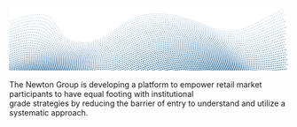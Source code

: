 <img src="https://raw.githubusercontent.com/Newton-Group/.github/master/profile/github-banner.png" alt="Newton Data wave logo">

The Newton Group is developing a platform to empower retail market participants to have equal footing with institutional\
grade strategies by reducing the barrier of entry to understand and utilize a systematic approach.
